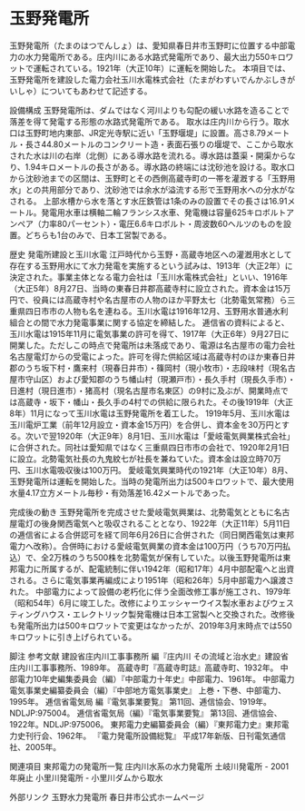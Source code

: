 # 玉野発電所

玉野発電所（たまのはつでんしょ）は、愛知県春日井市玉野町に位置する中部電力の水力発電所である。庄内川にある水路式発電所であり、最大出力550キロワットで運転されている。1921年（大正10年）に運転を開始した。
本項目では、玉野発電所を建設した電力会社玉川水電株式会社（たまがわすいでんかぶしきがいしゃ）についてもあわせて記述する。

設備構成
玉野発電所は、ダムではなく河川よりも勾配の緩い水路を造ることで落差を得て発電する形態の水路式発電所である。
取水は庄内川から行う。取水口は玉野町地内東部、JR定光寺駅に近い「玉野堰堤」に設置。高さ8.79メートル・長さ44.80メートルのコンクリート造・表面石張りの堰堤で、ここから取水された水は川の右岸（北側）にある導水路を流れる。導水路は蓋渠・開渠からなり、1.94キロメートルの長さがある。導水路の終端には沈砂池を設ける。取水口から沈砂池までの区間は、玉野町とその西側高蔵寺町の一帯を灌漑する「玉野用水」との共用部分であり、沈砂池では余水が溢流する形で玉野用水への分水がなされる。
上部水槽から水を落とす水圧鉄管は1条のみの設置でその長さは16.91メートル。発電用水車は横軸二輪フランシス水車、発電機は容量625キロボルトアンペア（力率80パーセント）・電圧6.6キロボルト・周波数60ヘルツのものを設置。どちらも1台のみで、日本工営製である。

歴史
発電所建設と玉川水電
江戸時代から玉野・高蔵寺地区への灌漑用水として存在する玉野用水にて水力発電を実施するという試みは、1913年（大正2年）に決定された。事業主体となる電力会社は「玉川水電株式会社」といい、1916年（大正5年）8月27日、当時の東春日井郡高蔵寺村に設立された。資本金は15万円で、役員には高蔵寺村や名古屋市の人物のほか平野太七（北勢電気常務）ら三重県四日市市の人物も名を連ねる。玉川水電は1916年12月、玉野用水普通水利組合との間で水力発電事業に関する協定を締結した。
逓信省の資料によると、玉川水電は1915年11月に電気事業の許可を得て、1917年（大正6年）9月27日に開業した。ただしこの時点で発電所は未落成であり、電源は名古屋市の電力会社名古屋電灯からの受電によった。許可を得た供給区域は高蔵寺村のほか東春日井郡のうち坂下村・鷹来村（現春日井市）・篠岡村（現小牧市）・志段味村（現名古屋市守山区）および愛知郡のうち幡山村（現瀬戸市）・長久手村（現長久手市）・日進村（現日進市）・猪高村（現名古屋市名東区）の9村に及ぶが、開業時点では高蔵寺・坂下・幡山・長久手の4村での供給に限られた。その後1919年（大正8年）11月になって玉川水電は玉野発電所を着工した。
1919年5月、玉川水電は玉川電炉工業（前年12月設立・資本金15万円）を合併し、資本金を30万円とする。次いで翌1920年（大正9年）8月1日、玉川水電は「愛岐電気興業株式会社」に合併された。同社は愛知県ではなく三重県四日市市の会社で、1920年2月1日に設立。北勢電気社長の九鬼紋七が社長を兼ねていた。資本金は設立時70万円、玉川水電吸収後は100万円。
愛岐電気興業時代の1921年（大正10年）8月、玉野発電所は運転を開始した。当時の発電所出力は500キロワットで、最大使用水量4.17立方メートル毎秒・有効落差16.42メートルであった。

完成後の動き
玉野発電所を完成させた愛岐電気興業は、北勢電気とともに名古屋電灯の後身関西電気へと吸収されることとなり、1922年（大正11年）5月11日の逓信省による合併認可を経て同年6月26日に合併された（同日関西電気は東邦電力へ改称）。合併時における愛岐電気興業の資本金は100万円（うち70万円払込）で、全2万株のうち500株を北勢電気が保有していた。以後玉野発電所は東邦電力に所属するが、配電統制に伴い1942年（昭和17年）4月中部配電へと出資される。さらに電気事業再編成により1951年（昭和26年）5月中部電力へ譲渡された。
中部電力によって設備の老朽化に伴う全面改修工事が施工され、1979年（昭和54年）6月に竣工した。改修によりエッシャーウイス製水車およびウェスティングハウス・エレクトリック製発電機は日本工営製へと交換された。改修後も発電所出力は500キロワットで変更はなかったが、2019年3月末時点では550キロワットに引き上げられている。

脚注
参考文献
建設省庄内川工事事務所 編『庄内川 その流域と治水史』建設省庄内川工事事務所、1989年。 
高蔵寺町『高蔵寺町誌』高蔵寺町、1932年。 
中部電力10年史編集委員会（編）『中部電力十年史』中部電力、1961年。 
中部電力電気事業史編纂委員会（編）『中部地方電気事業史』 上巻・下巻、中部電力、1995年。 
逓信省電気局 編『電気事業要覧』 第11回、逓信協会、1919年。NDLJP:975004。 
逓信省電気局（編）『電気事業要覧』 第13回、逓信協会、1922年。NDLJP:975006。 
東邦電力史編纂委員会（編）『東邦電力史』東邦電力史刊行会、1962年。 
『電力発電所設備総覧』 平成17年新版、日刊電気通信社、2005年。

関連項目
東邦電力の発電所一覧
庄内川水系の水力発電所
土岐川発電所 - 2001年廃止
小里川発電所 - 小里川ダムから取水

外部リンク
玉野水力発電所 春日井市公式ホームページ